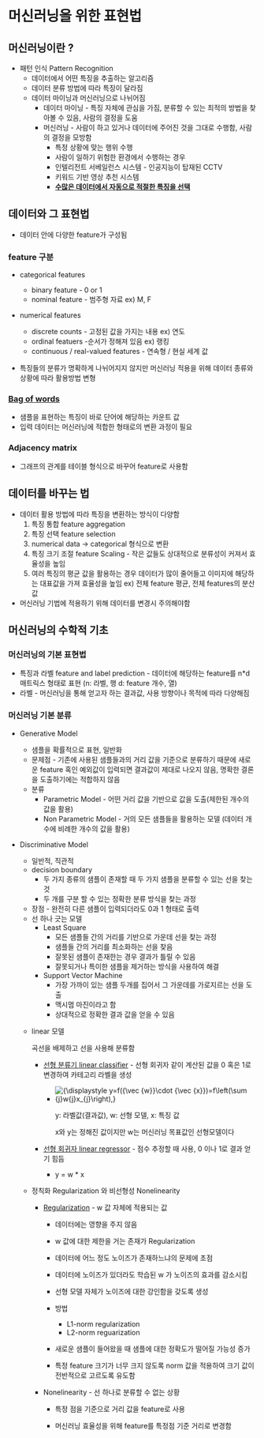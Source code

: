 # 머신러닝을 위한 표현법

## 머신러닝이란 ?

- 패턴 인식 Pattern Recognition
  - 데이터에서 어떤 특징을 추출하는 알고리즘
  - 데이터 분류 방법에 따라 특징이 달라짐
  - 데이터 마이닝과 머신러닝으로 나뉘어짐
    - 데이터 마이닝 - 특징 자체에 관심을 가짐, 분류할 수 있는 최적의 방법을 찾아볼 수 있음, 사람의 결정을 도움
    - 머신러닝 - 사람이 하고 있거나 데이터에 주어진 것을 그대로 수행함, 사람의 결정을 모방함
      - 특정 상황에 맞는 행위 수행
      - 사람이 일하기 위험한 환경에서 수행하는 경우
      - 인텔리전트 서베일런스 시스템 - 인공지능이 탑재된 CCTV
      - 키워드 기반 영상 추천 시스템
      - <u>**수많은 데이터에서 자동으로 적절한 특징을 선택**</u>

## 데이터와 그 표현법

- 데이터 안에 다양한 feature가 구성됨

###  feature 구분

- categorical features
  - binary feature - 0 or 1
  - nominal feature - 범주형 자료 ex) M, F
- numerical features
  - discrete counts - 고정된 값을 가지는 내용 ex) 연도
  - ordinal featuers -순서가 정해져 있음 ex) 랭킹
  - continuous / real-valued features - 연속형 / 현실 세계 값

-  특징들의 분류가 명확하게 나뉘어지지 않지만 머신러닝 적용을 위해 데이터 종류와 상황에 따라 활용방법 변형

### [Bag of words](https://ko.wikipedia.org/wiki/%EB%8B%A8%EC%96%B4_%EA%B0%80%EB%B0%A9_%EB%AA%A8%EB%8D%B8)

- 샘플을 표현하는 특징이 바로 단어에 해당하는 카운트 값
- 입력 데이터는 머신러닝에 적합한 형태로의 변환 과정이 필요

### Adjacency matrix

- 그래프의 관계를 테이블 형식으로 바꾸어 feature로 사용함

## 데이터를 바꾸는 법

- 데이터 활용 방법에 따라 특징을 변환하는 방식이 다양함
  1. 특징 통합 feature aggregation
  2. 특징 선택 feature selection
  3. numerical data -> categorical 형식으로 변환
  4. 특징 크기 조절 feature Scaling - 작은 값들도 상대적으로 분류성이 커져서 효율성을 높임
  5. 여러 특징의 평균 값을 활용하는 경우 데이터가 많이 줄어들고 이미지에 해당하는 대표값을 가져 효율성을 높임 ex) 전체 feature 평균, 전체 features의 분산값
- 머신러닝 기법에 적용하기 위해 데이터를 변경시 주의해야함

## 머신러닝의 수학적 기초

### 머신러닝의 기본 표현법

- 특징과 라벨 feature and label prediction - 데이터에 해당하는 feature를 n*d 매트릭스 형태로 표현 (n: 라벨, 행 d: feature 개수, 열)
- 라벨 - 머신러닝을 통해 얻고자 하는 결과값, 사용 방향이나 목적에 따라 다양해짐

### 머신러닝 기본 분류

- Generative Model 
  - 샘플을 확률적으로 표현, 일반화
  - 문제점 - 기존에 사용된 샘플들과의 거리 값을 기준으로 분류하기 때문에 새로운 feature 혹인 예외값이 입력되면 결과값이 제대로 나오지 않음, 명확한 결론을 도출하기에는 적합하지 않음
  - 분류
    - Parametric Model - 어떤 거리 값을 기반으로 값을 도출(제한된 개수의 값을 활용)
    - Non Parametric Model - 거의 모든 샘플들을 활용하는 모델 (데이터 개수에 비례한 개수의 값을 활용)

- Discriminative Model

  - 일반적, 직관적
  - decision boundary 
    - 두 가지 종류의 샘플이 존재할 때 두 가지 샘플을 분류할 수 있는 선을 찾는 것 
    - 두 개를 구분 할 수 있는 정확한 분류 방식을 찾는 과정

  * 장점 - 완전히 다른 샘플이 입력되더라도 0과 1 형태로 출력
  * 선 하나 긋는 모델
    - Least Square
      - 모든 샘플들 간의 거리를 기반으로 가운데 선을 찾는 과정
      - 샘플들 간의 거리를 최소화하는 선을 찾음
      - 잘못된 샘플이 존재한는 경우 결과가 틀릴 수 있음
      - 잘못되거나 특이한 샘플을 제거하는 방식을 사용하여 해결
    - Support Vector Machine
      - 가장 가까이 있는 샘플 두개를 집어서 그 가운데를 가로지르는 선을 도출
      - 맥시멈 마진이라고 함
      - 상대적으로 정확한 결과 값을 얻을 수 있음

  - linear  모델

    곡선을 배제하고 선을 사용해 분류함

    - [선형 분류기 linear classifier](https://ko.wikipedia.org/wiki/%EC%84%A0%ED%98%95_%EB%B6%84%EB%A5%98) - 선형 회귀자 같이 계산된 값을 0 혹은 1로 변경하여 카테고리 라벨을 생성

      - ![{\displaystyle y=f({\vec {w}}\cdot {\vec {x}})=f\left(\sum _{j}w_{j}x_{j}\right),}](https://wikimedia.org/api/rest_v1/media/math/render/svg/4b3c233b748fa77e9132685b0574a69e92aa1899)

        y: 라벨값(결과값), w: 선형 모델, x: 특징 값

        x와 y는 정해진 값이지만 w는 머신러닝 목표값인 선형모델이다 

    - [선형 회귀자 linear regressor](https://ko.wikipedia.org/wiki/%EC%84%A0%ED%98%95_%ED%9A%8C%EA%B7%80) - 점수 추정할 때 사용, 0 이나 1로 결과 얻기 힘듬

      - y = w * x 

  - 정칙화 Regularization 와 비선형성 Nonelinearity

    - [Regularization](https://junklee.tistory.com/29) - w 값 자체에 적용되는 값

      - 데이터에는 영향을 주지 않음
      - w 값에 대한 제한을 거는 존재가 Regularization
      - 데이터에 어느 정도 노이즈가 존재하느냐의 문제에 초점
      - 데이터에 노이즈가 있더라도 학습된  w 가 노이즈의 효과를 감소시킴
      - 선형 모델 자체가 노이즈에 대한 강인함을 갖도록 생성
      - 방법
        - L1-norm regularization
        - L2-norm reguarization

      - 새로운 샘플이 들어왔을 때 샘플에 대한 정확도가 떨어질 가능성 증가
      - 특정 feature 크기가 너무 크지 않도록  norm 값을 적용하여 크기 값이 전반적으로 고르도록 유도함

    - Nonelinearity - 선 하나로 분류할 수 없는 상황

      - 특정 점을 기준으로 거리 값을 feature로 사용

      - 머신러닝 효율성을 위해 feature를 특정점 기준 거리로 변경함

        

    

    

    

